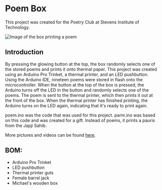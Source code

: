 # Poem Box
This project was created for the Poetry Club at Stevens Institute of Technology.

![Image of the box printing a poem](https://static.wixstatic.com/media/b6c492_9d53dd95609a43a881cc3efa2e89b5b6~mv2_d_2048_1365_s_2.jpg/v1/fill/w_538,h_356,al_c,q_80,usm_0.66_1.00_0.01/better%202.webp)

## Introduction
By pressing the glowing button at the top, the box randomly selects one of the stored poems and prints it onto thermal paper. This project was created using an Arduino Pro Trinket, a thermal printer, and an LED pushbutton.  Using the Arduino IDE, nineteen poems were stored in flash onto the microcontroller. When the button at the top of the box is pressed, the Arduino turns off the LED in the button and randomly selects one of the poems. The poem is sent to the thermal printer, which then prints it out at the front of the box. When the thermal printer has finished printing, the Arduino turns on the LED again, indicating that it's ready to print again.

poem.ino was the code that was used for this project. parm.ino was based on this code and was created for a gift. Instead of poems, it prints a pauris from the Japji Sahib.

More pictures and videos can be found [here](https://mceldoon.wixsite.com/juliem).

## BOM:
* Arduino Pro Trinket
* LED pushbutton
* Thermal printer guts
* Female barrel jack
* Michael's wooden box
